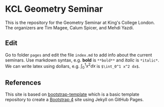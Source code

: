 # KCL Geometry Seminar

This is the repository for the Geometry Seminar at King's College London.
The organizers are Tim Magee, Calum Spicer, and Mehdi Yazdi.

## Edit

Go to folder `pages` and edit the file `index.md` to add info about the current seminars.
Use markdown syntax, e.g. **bold** is `**bold**` and *italic* is `*italic*`. We can write latex using dollars, e.g. $\int_0^1 x^2 dx$ is `$\int_0^1 x^2 dx$`.

## References

This site is based on
[bootstrap-template](https://github.com/thecdil/bootstrap-template) which is a basic template repository to create a [Bootstrap 4](https://getbootstrap.com/) site using Jekyll on GitHub Pages.
